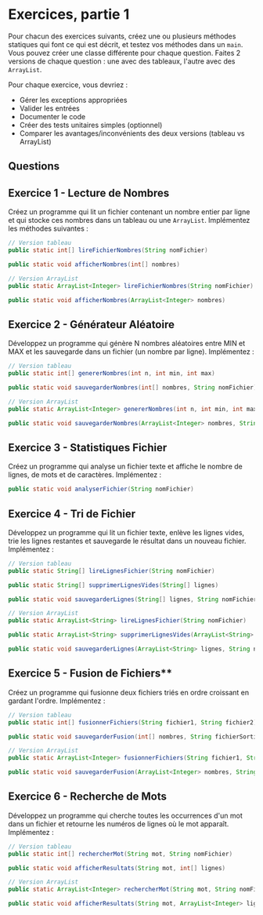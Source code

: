 # Exercices, partie 1

Pour chacun des exercices suivants, créez une ou plusieurs méthodes statiques qui font ce qui est décrit, et testez
vos méthodes dans un `main`. Vous pouvez créer une classe différente pour chaque question. Faites 2 versions de chaque
question : une avec des tableaux, l'autre avec des `ArrayList`.

Pour chaque exercice, vous devriez :

- Gérer les exceptions appropriées
- Valider les entrées
- Documenter le code
- Créer des tests unitaires simples (optionnel)
- Comparer les avantages/inconvénients des deux versions (tableau vs ArrayList)

## Questions

## Exercice 1 - Lecture de Nombres

Créez un programme qui lit un fichier contenant un nombre entier par ligne et qui stocke ces nombres dans un tableau ou
une `ArrayList`. Implémentez les méthodes suivantes :

```java
// Version tableau
public static int[] lireFichierNombres(String nomFichier)

public static void afficherNombres(int[] nombres)

// Version ArrayList
public static ArrayList<Integer> lireFichierNombres(String nomFichier)

public static void afficherNombres(ArrayList<Integer> nombres)
```

## Exercice 2 - Générateur Aléatoire

Développez un programme qui génère N nombres aléatoires entre MIN et MAX et les sauvegarde dans un fichier (un nombre
par ligne). Implémentez :

```java
// Version tableau
public static int[] genererNombres(int n, int min, int max)

public static void sauvegarderNombres(int[] nombres, String nomFichier)

// Version ArrayList
public static ArrayList<Integer> genererNombres(int n, int min, int max)

public static void sauvegarderNombres(ArrayList<Integer> nombres, String nomFichier)
```

## Exercice 3 - Statistiques Fichier

Créez un programme qui analyse un fichier texte et affiche le nombre de lignes, de mots et de caractères. Implémentez :

```java
public static void analyserFichier(String nomFichier)
```

## Exercice 4 - Tri de Fichier

Développez un programme qui lit un fichier texte, enlève les lignes vides, trie les lignes restantes et sauvegarde le
résultat dans un nouveau fichier. Implémentez :

```java
// Version tableau
public static String[] lireLignesFichier(String nomFichier)

public static String[] supprimerLignesVides(String[] lignes)

public static void sauvegarderLignes(String[] lignes, String nomFichier)

// Version ArrayList
public static ArrayList<String> lireLignesFichier(String nomFichier)

public static ArrayList<String> supprimerLignesVides(ArrayList<String> lignes)

public static void sauvegarderLignes(ArrayList<String> lignes, String nomFichier)
```

## Exercice 5 - Fusion de Fichiers**

Créez un programme qui fusionne deux fichiers triés en ordre croissant en gardant l'ordre. Implémentez :

```java
// Version tableau
public static int[] fusionnerFichiers(String fichier1, String fichier2)

public static void sauvegarderFusion(int[] nombres, String fichierSortie)

// Version ArrayList
public static ArrayList<Integer> fusionnerFichiers(String fichier1, String fichier2)

public static void sauvegarderFusion(ArrayList<Integer> nombres, String fichierSortie)
```

## Exercice 6 - Recherche de Mots

Développez un programme qui cherche toutes les occurrences d'un mot dans un fichier et retourne les numéros de lignes où
le mot apparaît. Implémentez :

```java
// Version tableau
public static int[] rechercherMot(String mot, String nomFichier)

public static void afficherResultats(String mot, int[] lignes)

// Version ArrayList
public static ArrayList<Integer> rechercherMot(String mot, String nomFichier)

public static void afficherResultats(String mot, ArrayList<Integer> lignes)
```
